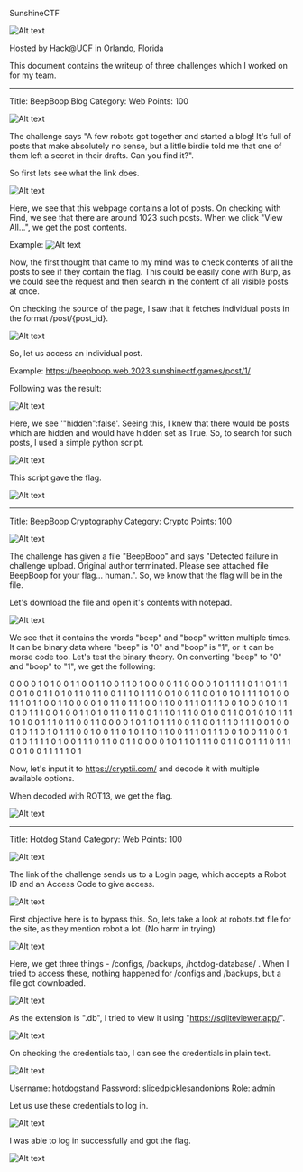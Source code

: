 SunshineCTF

![Alt text](screenshots/sunshinectf1.png)

Hosted by Hack@UCF in Orlando, Florida

This document contains the writeup of three challenges which I worked on for my team.

-------------------------------------------------------------------------------------

Title: BeepBoop Blog
Category: Web
Points: 100

![Alt text](screenshots/beepboopblog1.png)

The challenge says "A few robots got together and started a blog! It's full of posts that make absolutely no sense, but a little birdie told me that one of them left a secret in their drafts. Can you find it?".

So first lets see what the link does.

![Alt text](screenshots/beepboopblog2.png)

Here, we see that this webpage contains a lot of posts. On checking with Find, we see that there are around 1023 such posts. When we click "View All...", we get the post contents.

Example:
![Alt text](screenshots/beepboopblog3.png)

Now, the first thought that came to my mind was to check contents of all the posts to see if they contain the flag. This could be easily done with Burp, as we could see the request and then search in the content of all visible posts at once.

On checking the source of the page, I saw that it fetches individual posts in the format /post/{post_id}.

![Alt text](screenshots/beepboopblog4.png)

So, let us access an individual post.

Example: https://beepboop.web.2023.sunshinectf.games/post/1/

Following was the result:

![Alt text](screenshots/beepboopblog5.png)

Here, we see '"hidden":false'. Seeing this, I knew that there would be posts which are hidden and would have hidden set as True. So, to search for such posts, I used a simple python script.

![Alt text](screenshots/beepboopblog6.png)

This script gave the flag.

![Alt text](screenshots/beepboopblog7.png)

-------------------------------------------------------------------------------------

Title: BeepBoop Cryptography
Category: Crypto
Points: 100

![Alt text](screenshots/beepboopcrypto1.png)

The challenge has given a file "BeepBoop" and says "Detected failure in challenge upload. Original author terminated. Please see attached file BeepBoop for your flag... human.". So, we know that the flag will be in the file.

Let's download the file and open it's contents with notepad.

![Alt text](screenshots/beepboopcrypto2.png)

We see that it contains the words "beep" and "boop" written multiple times. It can be binary data where "beep" is "0" and "boop" is "1", or it can be morse code too. Let's test the binary theory. On converting "beep" to "0" and "boop" to "1", we get the following:

0 0 0 0 1 0 1 0 0 1 1 0 0 1 1 0 0 1 1 0 1 0 0 0 0 1 1 0 0 0 0 1 0 1 1 1 1 0 1 1 0 1 1 1 0 0 1 0 0 1 1 0 1 0 1 1 0 1 1 0 0 1 1 1 0 1 1 1 0 0 1 0 0 1 1 0 0 1 0 1 0 1 1 1 1 0 1 0 0 1 1 1 0 1 1 0 0 1 1 0 0 0 0 1 0 1 1 0 1 1 1 0 0 1 1 0 0 1 1 1 0 1 1 1 0 0 1 0 0 0 1 0 1 1 0 1 0 1 1 1 0 0 1 0 0 1 1 0 1 0 1 1 0 1 1 0 0 1 1 1 0 1 1 1 0 0 1 0 0 1 1 0 0 1 0 1 0 1 1 1 1 0 1 0 0 1 1 1 0 1 1 0 0 1 1 0 0 0 0 1 0 1 1 0 1 1 1 0 0 1 1 0 0 1 1 1 0 1 1 1 0 0 1 0 0 0 1 0 1 1 0 1 0 1 1 1 0 0 1 0 0 1 1 0 1 0 1 1 0 1 1 0 0 1 1 1 0 1 1 1 0 0 1 0 0 1 1 0 0 1 0 1 0 1 1 1 1 0 1 0 0 1 1 1 0 1 1 0 0 1 1 0 0 0 0 1 0 1 1 0 1 1 1 0 0 1 1 0 0 1 1 1 0 1 1 1 0 0 1 0 0 1 1 1 1 1 0 1

Now, let's input it to https://cryptii.com/ and decode it with multiple available options.

When decoded with ROT13, we get the flag.

![Alt text](screenshots/beepboopcrypto3.png)

-------------------------------------------------------------------------------------

Title: Hotdog Stand
Category: Web
Points: 100

![Alt text](screenshots/hotdogstand1.png)

The link of the challenge sends us to a LogIn page, which accepts a Robot ID and an Access Code to give access.

![Alt text](screenshots/hotdogstand2.png)

First objective here is to bypass this. So, lets take a look at robots.txt file for the site, as they mention robot a lot. (No harm in trying)

![Alt text](screenshots/hotdogstand3.png)

Here, we get three things - /configs, /backups, /hotdog-database/ . When I tried to access these, nothing happened for /configs and /backups, but a file got downloaded.

![Alt text](screenshots/hotdogstand4.png)

As the extension is ".db", I tried to view it using "https://sqliteviewer.app/".

![Alt text](screenshots/hotdogstand5.png)

On checking the credentials tab, I can see the credentials in plain text.

![Alt text](screenshots/hotdogstand6.png)

Username: hotdogstand
Password: slicedpicklesandonions
Role: admin

Let us use these credentials to log in.

![Alt text](screenshots/hotdogstand7.png)

I was able to log in successfully and got the flag.

![Alt text](screenshots/hotdogstand8.png)

